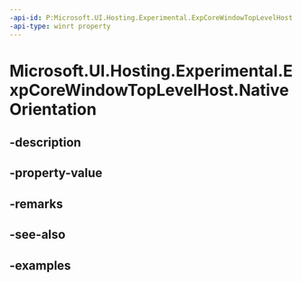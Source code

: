 ```yaml
---
-api-id: P:Microsoft.UI.Hosting.Experimental.ExpCoreWindowTopLevelHost.NativeOrientation
-api-type: winrt property
---
```


# Microsoft.UI.Hosting.Experimental.ExpCoreWindowTopLevelHost.NativeOrientation

<!--
public Microsoft.UI.Composition.Experimental.ExpDisplayOrientations NativeOrientation { get; }
-->


## -description

## -property-value

## -remarks

## -see-also

## -examples


